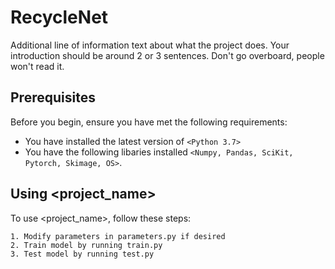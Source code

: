 # RecycleNet

Additional line of information text about what the project does. Your introduction should be around 2 or 3 sentences. Don't go overboard, people won't read it.

## Prerequisites

Before you begin, ensure you have met the following requirements:
* You have installed the latest version of `<Python 3.7>`
* You have the following libaries installed `<Numpy, Pandas, SciKit, Pytorch, Skimage, OS>`.

## Using <project_name>

To use <project_name>, follow these steps:

```
1. Modify parameters in parameters.py if desired
2. Train model by running train.py
3. Test model by running test.py
```
